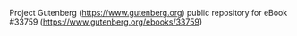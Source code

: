 Project Gutenberg (https://www.gutenberg.org) public repository for eBook #33759 (https://www.gutenberg.org/ebooks/33759)
